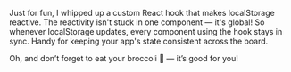 Just for fun, I whipped up a custom React hook that makes localStorage reactive. The reactivity isn't stuck in one component — it's global! So whenever localStorage updates, every component using the hook stays in sync. Handy for keeping your app's state consistent across the board.

Oh, and don’t forget to eat your broccoli 🥦 — it’s good for you!
